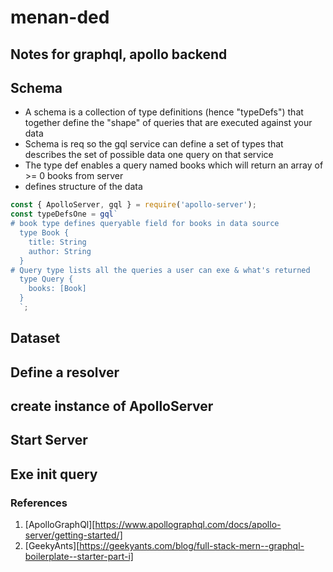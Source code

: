 
# menan-ded

## Notes for graphql, apollo backend

## Schema

- A schema is a collection of type definitions (hence "typeDefs") that together define the "shape" of queries that are executed against your data
- Schema is req so the gql service can define a set of types that describes the set of possible data one  query on that service
- The type def enables a query named books which will return an array of >= 0 books from server
- defines structure of the data

```js
const { ApolloServer, gql } = require('apollo-server');
const typeDefsOne = gql`
# book type defines queryable field for books in data source
  type Book {
    title: String
    author: String
  }
# Query type lists all the queries a user can exe & what's returned
  type Query {
    books: [Book]
  }
  `;
```

## Dataset

## Define a resolver

## create instance of ApolloServer

## Start Server

## Exe init query

### References

1. [ApolloGraphQl][https://www.apollographql.com/docs/apollo-server/getting-started/]
2. [GeekyAnts][https://geekyants.com/blog/full-stack-mern--graphql-boilerplate--starter-part-i]
